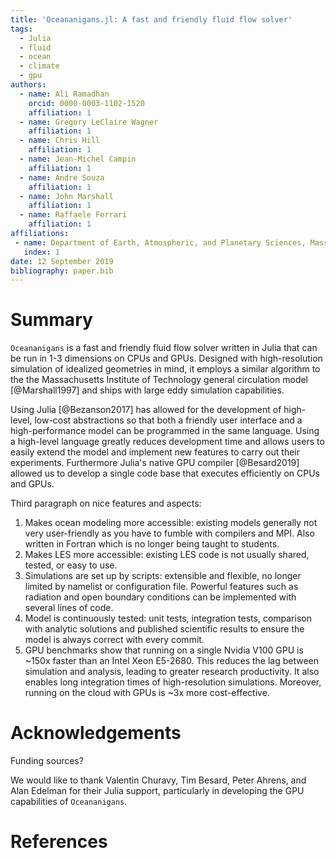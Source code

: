 ```yaml
---
title: 'Oceananigans.jl: A fast and friendly fluid flow solver'
tags:
  - Julia
  - fluid
  - ocean
  - climate
  - gpu
authors:
  - name: Ali Ramadhan
    orcid: 0000-0003-1102-1520
    affiliation: 1
  - name: Gregory LeClaire Wagner
    affiliation: 1
  - name: Chris Hill
    affiliation: 1
  - name: Jean-Michel Campin
    affiliation: 1
  - name: Andre Souza
    affiliation: 1
  - name: John Marshall
    affiliation: 1
  - name: Raffaele Ferrari
    affiliation: 1
affiliations:
 - name: Department of Earth, Atmospheric, and Planetary Sciences, Massachusetts Institute of Technology
   index: 1
date: 12 September 2019
bibliography: paper.bib
---
```


# Summary

``Oceananigans`` is a fast and friendly fluid flow solver written in Julia that
can be run in 1-3 dimensions on CPUs and GPUs. Designed with high-resolution
simulation of idealized geometries in mind, it employs a similar algorithm to
the the Massachusetts Institute of Technology general circulation model
[@Marshall1997] and ships with large eddy simulation capabilities.

Using Julia [@Bezanson2017] has allowed for the development of high-level,
low-cost abstractions so that both a friendly user interface and a
high-performance model can be programmed in the same language. Using a
high-level language greatly reduces development time and allows users to easily
extend the model and implement new features to carry out their experiments.
Furthermore Julia's native GPU compiler [@Besard2019] allowed us to develop a
single code base that executes efficiently on CPUs and GPUs.

Third paragraph on nice features and aspects:
1. Makes ocean modeling more accessible: existing models generally not very
   user-friendly as you have to fumble with compilers and MPI. Also written
   in Fortran which is no longer being taught to students.
2. Makes LES more accessible: existing LES code is not usually shared,
   tested, or easy to use.
3. Simulations are set up by scripts: extensible and flexible, no longer
   limited by namelist or configuration file. Powerful features such as
   radiation and open boundary conditions can be implemented with several
   lines of code.
4. Model is continuously tested: unit tests, integration tests, comparison
   with analytic solutions and published scientific results to ensure the
   model is always correct with every commit.
5. GPU benchmarks show that running on a single Nvidia V100 GPU is ~150x
   faster than an Intel Xeon E5-2680. This reduces the lag between
   simulation and analysis, leading to greater research productivity.
   It also enables long integration times of high-resolution simulations.
   Moreover, running on the cloud with GPUs is ~3x more cost-effective.

# Acknowledgements

Funding sources?

We would like to thank Valentin Churavy, Tim Besard, Peter Ahrens, and Alan
Edelman for their Julia support, particularly in developing the GPU capabilities
of ``Oceananigans``.

# References
